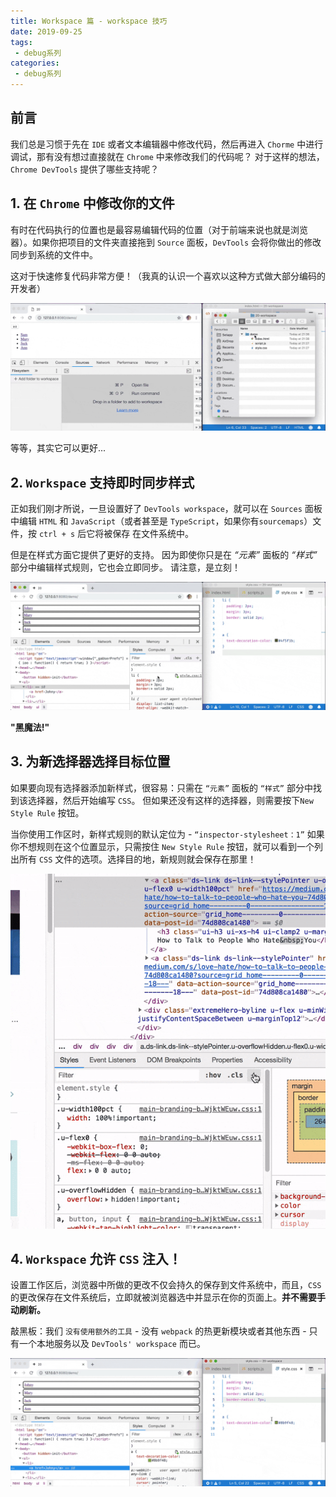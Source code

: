 ```yaml
---
title: Workspace 篇 - workspace 技巧
date: 2019-09-25
tags: 
 - debug系列
categories: 
 - debug系列
---
```


## 前言

我们总是习惯于先在 `IDE` 或者文本编辑器中修改代码，然后再进入 `Chorme` 中进行调试，那有没有想过直接就在 `Chrome` 中来修改我们的代码呢？ 对于这样的想法，`Chrome DevTools` 提供了哪些支持呢？

## 1. 在 `Chrome` 中修改你的文件

有时在代码执行的位置也是最容易编辑代码的位置（对于前端来说也就是浏览器）。如果你把项目的文件夹直接拖到 `Source` 面板，`DevTools` 会将你做出的修改同步到系统的文件中。

这对于快速修复代码非常方便！（我真的认识一个喜欢以这种方式做大部分编码的开发者）

![img](/imgs/debug/workspace_source.gif)



等等，其实它可以更好...

## 2. `Workspace` 支持即时同步样式

正如我们刚才所说，一旦设置好了 `DevTools workspace`，就可以在 `Sources` 面板中编辑 `HTML` 和 `JavaScript`（或者甚至是 `TypeScript`，如果你有`sourcemaps`）文件，按 `ctrl + s` 后它将被保存 在文件系统中。

但是在样式方面它提供了更好的支持。 因为即使你只是在 *“元素”* 面板的 *“样式”* 部分中编辑样式规则，它也会立即同步。 请注意，是立刻！



![img](/imgs/debug/workspace_edit.gif)



**"黑魔法!"**

## 3. 为新选择器选择目标位置

如果要向现有选择器添加新样式，很容易：只需在 `“元素”` 面板的 `“样式”` 部分中找到该选择器，然后开始编写 `CSS`。 但如果还没有这样的选择器，则需要按下`New Style Rule` 按钮。

当你使用工作区时，新样式规则的默认定位为 - `“inspector-stylesheet：1”` 如果你不想规则在这个位置显示，只需按住 `New Style Rule` 按钮，就可以看到一个列出所有 `CSS` 文件的选项。选择目的地，新规则就会保存在那里！



![img](/imgs/debug/workspace_css.gif)



## 4. `Workspace` 允许 `CSS` 注入！

设置工作区后，浏览器中所做的更改不仅会持久的保存到文件系统中，而且，`CSS` 的更改保存在文件系统后，立即就被浏览器选中并显示在你的页面上。**并不需要手动刷新。**

敲黑板：我们 `没有使用额外的工具` - 没有 `webpack` 的热更新模块或者其他东西 - 只有一个本地服务以及 `DevTools' workspace` 而已。



![img](/imgs/debug/workspace_style.gif)